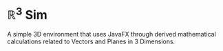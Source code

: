 # $\mathbb{R}^3 \text{ Sim}$
A simple 3D environment that uses JavaFX through derived mathematical calculations related to Vectors and Planes in 3 Dimensions.
